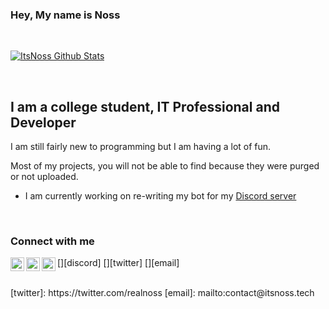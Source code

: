 ### Hey, My name is Noss

<br />

[![ItsNoss Github Stats](https://github-readme-stats.vercel.app/api?username=ItsNoss&show_icons=true&theme=algolia)](https://github.com/itsnoss)

<br />

## I am a college student, IT Professional and Developer
I am still fairly new to programming but I am having a lot of fun.

Most of my projects, you will not be able to find because they were purged or not uploaded.

- I am currently working on re-writing my bot for my [Discord server](http://discord.itsnoss.tech)

<br />

### Connect with me
[<img align="left" alt="Noss's Lounge" width="22px" src="https://img.shields.io/discord/709500370333859861?color=%234518f5&label=Discord&logo=discord&logoColor=%blue&style=flat-square" />][discord]
[<img align="left" alt="Noss's Twitter" width="22px" src="https://img.shields.io/twitter/follow/:realnoss?label=Twitter&Color=%blue&style=flat-square" />][twitter]
[<img align="left" alt="Noss's Lounge" width="22px" src="https://img.shields.io/badge/Email-contact%40itsnoss.tech-234518f?color=%blue&logo=gmail&logoColor=%23403d3d&style=flat-square" />][email]

<br />
[twitter]: https://twitter.com/realnoss
[email]: mailto:contact@itsnoss.tech
<!--
**ItsNoss/ItsNoss** is a ✨ _special_ ✨ repository because its `README.md` (this file) appears on your GitHub profile.

Here are some ideas to get you started:

- 🔭 I’m currently working on ...
- 🌱 I’m currently learning ...
- 👯 I’m looking to collaborate on ...
- 🤔 I’m looking for help with ...
- 💬 Ask me about ...
- 📫 How to reach me: ...
- 😄 Pronouns: ...
- ⚡ Fun fact: ...
-->
